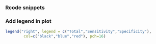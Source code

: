 


### Rcode snippets






### <a name="Legend"></a>Add legend in plot
```R
legend("right", legend = c("Total","Sensitivity","Specificity"),
        col=c("black","blue","red"), pch=16)



```
